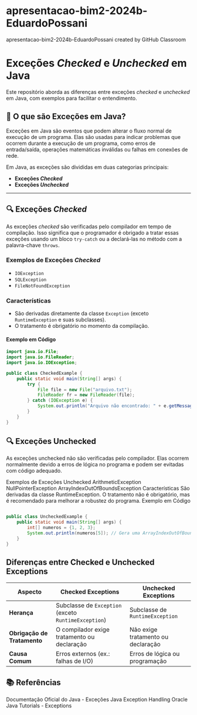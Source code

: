 # apresentacao-bim2-2024b-EduardoPossani
apresentacao-bim2-2024b-EduardoPossani created by GitHub Classroom


# Exceções *Checked* e *Unchecked* em Java

Este repositório aborda as diferenças entre exceções *checked* e *unchecked* em Java, com exemplos para facilitar o entendimento.

## 📖 O que são Exceções em Java?

Exceções em Java são eventos que podem alterar o fluxo normal de execução de um programa. Elas são usadas para indicar problemas que ocorrem durante a execução de um programa, como erros de entrada/saída, operações matemáticas inválidas ou falhas em conexões de rede.

Em Java, as exceções são divididas em duas categorias principais:

- **Exceções *Checked***
- **Exceções *Unchecked***

---

## 🔍 Exceções *Checked*

As exceções *checked* são verificadas pelo compilador em tempo de compilação. Isso significa que o programador é obrigado a tratar essas exceções usando um bloco `try-catch` ou a declará-las no método com a palavra-chave `throws`.

### Exemplos de Exceções *Checked*
- `IOException`
- `SQLException`
- `FileNotFoundException`

### Características
- São derivadas diretamente da classe `Exception` (exceto `RuntimeException` e suas subclasses).
- O tratamento é obrigatório no momento da compilação.

#### Exemplo em Código
```java
import java.io.File;
import java.io.FileReader;
import java.io.IOException;

public class CheckedExample {
    public static void main(String[] args) {
        try {
            File file = new File("arquivo.txt");
            FileReader fr = new FileReader(file);
        } catch (IOException e) {
            System.out.println("Arquivo não encontrado: " + e.getMessage());
        }
    }
}
```
## 🔍 Exceções Unchecked
As exceções unchecked não são verificadas pelo compilador. Elas ocorrem normalmente devido a erros de lógica no programa e podem ser evitadas com código adequado.

Exemplos de Exceções Unchecked
ArithmeticException
NullPointerException
ArrayIndexOutOfBoundsException
Características
São derivadas da classe RuntimeException.
O tratamento não é obrigatório, mas é recomendado para melhorar a robustez do programa.
Exemplo em Código
```java

public class UncheckedExample {
    public static void main(String[] args) {
        int[] numeros = {1, 2, 3};
        System.out.println(numeros[5]); // Gera uma ArrayIndexOutOfBoundsException
    }
}
```
## Diferenças entre Checked e Unchecked Exceptions

| **Aspecto**             | **Checked Exceptions**                             | **Unchecked Exceptions**                      |
|--------------------------|---------------------------------------------------|-----------------------------------------------|
| **Herança**              | Subclasse de `Exception` (exceto `RuntimeException`) | Subclasse de `RuntimeException`             |
| **Obrigação de Tratamento** | O compilador exige tratamento ou declaração         | Não exige tratamento ou declaração          |
| **Causa Comum**          | Erros externos (ex.: falhas de I/O)               | Erros de lógica ou programação               |

## 📚 Referências
Documentação Oficial do Java - Exceções
Java Exception Handling
Oracle Java Tutorials - Exceptions






